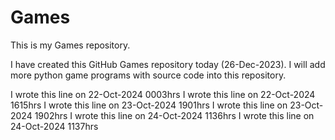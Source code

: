 # Games

This is my Games repository.

I have created this GitHub Games repository today (26-Dec-2023).
I will add more python game programs with source code into this repository. 

I wrote this line on 22-Oct-2024 0003hrs
I wrote this line on 22-Oct-2024 1615hrs
I wrote this line on 23-Oct-2024 1901hrs
I wrote this line on 23-Oct-2024 1902hrs
I wrote this line on 24-Oct-2024 1136hrs
I wrote this line on 24-Oct-2024 1137hrs
